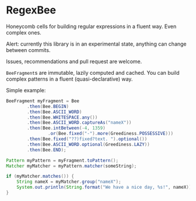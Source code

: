 # RegexBee

Honeycomb cells for building regular expressions in a fluent way.
Even complex ones.

Alert: currently this library is in an experimental state,
anything can change between commits.

Issues, recommendations and pull request are welcome.

`BeeFragment`s are immutable, lazily computed and cached.
You can build complex patterns in a fluent (quasi-declarative) way.

Simple example:

```java
BeeFragment myFragment = Bee
        .then(Bee.BEGIN)
        .then(Bee.ASCII_WORD)
        .then(Bee.WHITESPACE.any())
        .then(Bee.ASCII_WORD.captureAs("nameX"))
        .then(Bee.intBetween(-4, 1359)
                .or(Bee.fixed("-").more(Greediness.POSSESSIVE)))
        .then(Bee.fixed("??)fixed?text. ").optional())
        .then(Bee.ASCII_WORD.optional(Greediness.LAZY))
        .then(Bee.END);

Pattern myPattern = myFragment.toPattern();
Matcher myMatcher = myPattern.matcher(someString);

if (myMatcher.matches()) {
    String nameX = myMatcher.group("nameX");
    System.out.println(String.format("We have a nice day, %s!", nameX));
}
```